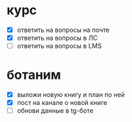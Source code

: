 # курс
- [x] ответить на вопросы на почте 
- [x] ответить на вопросы в ЛС
- [ ] ответить на вопросы в LMS
# ботаним
- [x] выложи новую книгу и план по ней
- [x] пост на канале о новой книге
- [ ] обнови данные в tg-боте